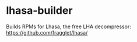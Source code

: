 # lhasa-builder
Builds RPMs for Lhasa, the free LHA decompressor: https://github.com/fragglet/lhasa/
